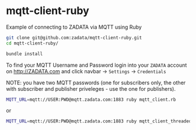 mqtt-client-ruby
================

Example of connecting to ZADATA via MQTT using Ruby

``` bash
git clone git@github.com:zadata/mqtt-client-ruby.git
cd mqtt-client-ruby/

bundle install
```

To find your MQTT Username and Password
login into your `ZADATA` account on http://ZADATA.com and click navbar -> `Settings` -> `Credentials`

NOTE: you have two MQTT passwords (one for subscribers only, the other with subscriber and publisher priveleges - use the one for publishers).

``` bash
MQTT_URL=mqtt://USER:PWD@mqtt.zadata.com:1883 ruby mqtt_client.rb
```
or

``` bash
MQTT_URL=mqtt://USER:PWD@mqtt.zadata.com:1883 ruby mqtt_client_threaded.rb
```
